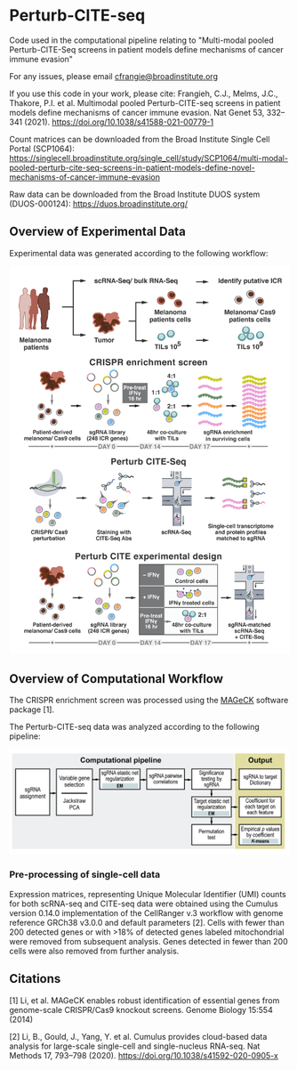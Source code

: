 # Perturb-CITE-seq

Code used in the computational pipeline relating to "Multi-modal pooled Perturb-CITE-Seq screens in patient models define mechanisms of cancer immune evasion"

For any issues, please email cfrangie@broadinstitute.org

If you use this code in your work, please cite: Frangieh, C.J., Melms, J.C., Thakore, P.I. et al. Multimodal pooled Perturb-CITE-seq screens in patient models define mechanisms of cancer immune evasion. Nat Genet 53, 332–341 (2021). https://doi.org/10.1038/s41588-021-00779-1

Count matrices can be downloaded from the Broad Institute Single Cell Portal (SCP1064): https://singlecell.broadinstitute.org/single_cell/study/SCP1064/multi-modal-pooled-perturb-cite-seq-screens-in-patient-models-define-novel-mechanisms-of-cancer-immune-evasion

Raw data can be downloaded from the Broad Institute DUOS system (DUOS-000124): https://duos.broadinstitute.org/

## Overview of Experimental Data

Experimental data was generated according to the following workflow:

![Experimental Data](https://github.com/klarman-cell-observatory/Perturb-CITE-seq/blob/main/experimental_data.png)

## Overview of Computational Workflow

The CRISPR enrichment screen was processed using the [MAGeCK](https://sourceforge.net/p/mageck/wiki/Home/) software package [1].

The Perturb-CITE-seq data was analyzed according to the following pipeline:

![Computational Pipeline](https://github.com/klarman-cell-observatory/Perturb-CITE-seq/blob/main/computational_pipeline.png)

### Pre-processing of single-cell data

Expression matrices, representing Unique Molecular Identifier (UMI) counts for both scRNA-seq and CITE-seq data were obtained using the Cumulus version 0.14.0 implementation of the CellRanger v.3 workflow with genome reference GRCh38 v3.0.0 and default parameters [2]. Cells with fewer than 200 detected genes or with >18% of detected genes labeled mitochondrial were removed from subsequent analysis. Genes detected in fewer than 200 cells were also removed from further analysis.

## Citations

[1] Li, et al. MAGeCK enables robust identification of essential genes from genome-scale CRISPR/Cas9 knockout screens. Genome Biology 15:554 (2014)

[2] Li, B., Gould, J., Yang, Y. et al. Cumulus provides cloud-based data analysis for large-scale single-cell and single-nucleus RNA-seq. Nat Methods 17, 793–798 (2020). https://doi.org/10.1038/s41592-020-0905-x
